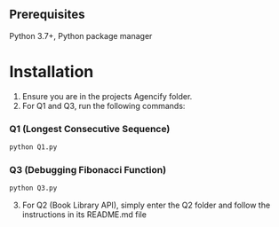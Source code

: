 ## Prerequisites

Python 3.7+, Python package manager

# Installation

1. Ensure you are in the projects Agencify folder.
2. For Q1 and Q3, run the following commands:

### Q1 (Longest Consecutive Sequence)

```bash
python Q1.py
```

### Q3 (Debugging Fibonacci Function)

```bash
python Q3.py
```

3. For Q2 (Book Library API), simply enter the Q2 folder and follow the instructions in its README.md file
